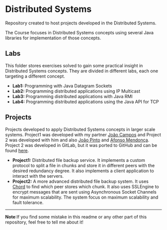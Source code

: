 # Distributed Systems
Repository created to host projects developed in the Distributed Systems.

The Course focuses in Distributed Systems concepts using several Java libraries for implementation of those concepts.

## Labs 

This folder stores exercises solved to gain some practical insight in Distributed Systems concepts. They are divided in different labs, each one targeting a different concept.

- **Lab1:** Programming with Java Datagram Sockets
- **Lab2:** Programming distributed applications using IP Multicast
- **Lab3:** Programming distributed applications with Java RMI
- **Lab4:** Programming distributed applications using the Java API for TCP 

## Projects

Projects developed to apply Distributed Systems concepts in larger scale systems. Project1 was developed with my partner [João Campos](https://github.com/Pastilhas) and Project 2 was developed with him and also [João Pinto](https://github.com/joaorenatopinto) and [Afonso Mendonça](https://github.com/afonsoafonsoafonso). Project 2 was developed in GitLab, but it was ported to GitHub and can be found [here](https://github.com/joaorenatopinto/feup-sdis1920-proj2).

- **Project1:** Distributed file backup service. It implements a custom protocol to split a file in chunks and store it in different peers with the desired redundancy degree. It also implements a client application to interact with the servers.
- **Project2:** A more advanced distributed file backup system. It uses [Chord](https://en.wikipedia.org/wiki/Chord_(peer-to-peer)) to find which peer stores which chunk. It also uses SSLEngine to encrypt messages that are sent using Asynchronous Socket Channels for maximum scalability. The system focus on maximum scalability and fault tolerance.

---

**Note**:If you find some mistake in this readme or any other part of this repository, feel free to tell me about it!
